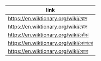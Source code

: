 |link|
|----|
|https://en.wiktionary.org/wiki/ঝোপ|
|https://en.wiktionary.org/wiki/ঝোল|
|https://en.wiktionary.org/wiki/ঝোঁকা|
|https://en.wiktionary.org/wiki/ঝোলানো|
|https://en.wiktionary.org/wiki/ঝোলা|
